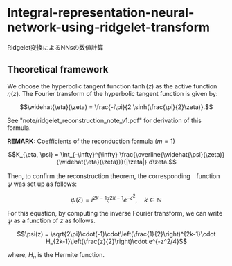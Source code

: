 # Integral-representation-neural-network-using-ridgelet-transform
Ridgelet変換によるNNsの数値計算

## Theoretical framework
We choose the hyperbolic tangent function $\tanh(z)$ as the active function $\eta(z)$. The Fourier transform of the hyperbolic tangent function is given by:

```math
\widehat{\eta}(\zeta) = \frac{-i\pi}{2 \sinh(\frac{\pi}{2}\zeta)}.
```

See "note/ridgelet_reconstruction_note_v1.pdf" for derivation of this formula.

**REMARK:** Coefficients of the reconduction formula ($m=1$)

```math
K_{\eta, \psi} = \int_{-\infty}^{\infty} \frac{\overline{\widehat{\psi}(\zeta)}{\widehat{\eta}(\zeta)}}{|\zeta|} d\zeta.
```

Then, to confirm the reconstruction theorem, the corresponding　function $\psi$ was set up as follows:

```math
\widehat{\psi}(\zeta) = i^{2k-1}\zeta^{2k-1}e^{-\zeta^2}, \quad k\in\mathbb{N}
```

For this equation, by computing the inverse Fourier transform, we can write $\psi$ as a function of $z$ as follows.

```math
\psi(z) = \sqrt{2\pi}\cdot(-1)\cdot\left(\frac{1}{2}\right)^{2k-1}\cdot H_{2k-1}\left(\frac{z}{2}\right)\cdot e^{-z^2/4}
```

where, $H_n$ is the Hermite function.




